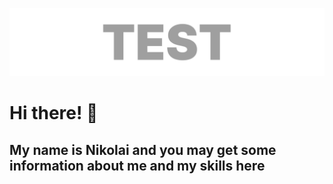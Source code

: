 [![logo](assets/logo1.png)](https://github.com/nikolaiqa)

# Hi there! 👋 
## My name is Nikolai and you may get some information about me and my skills here
